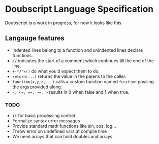 # Doubscript Language Specification

Doubscript is a work in progress, for now it looks like this.

## Langauge features

- Indented lines belong to a function and unindented lines declare functions.
- `//` indicates the start of a comment which continues till the end of the line.
- `+-*/^=()` do what you'd expect them to do.
- `return(...)` returns the value in the parens to the caller.
- `function(x,y,z,...)` calls a custom function named `function` passing the args provided along.
- `<, <=, ==, >=, >` results in 0 when false and 1 when true.

### TODO

- `if` for basic processing control
- Formalize syntax error messages
- Provide standard math functions like sin, cos, log...
- Throw error on undefined vars at compile time
- We need arrays that can hold doubles and arrays
